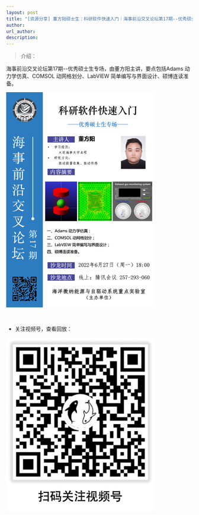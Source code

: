 ```yaml
---
layout: post
title: "[资源分享] 董方阳硕士生：科研软件快速入门｜海事前沿交叉论坛第17期--优秀硕士生专场"
author: 
url_author: 
description: 
---
```


> 介绍：

海事前沿交叉论坛第17期--优秀硕士生专场，由董方阳主讲，要点包括Adams 动力学仿真、COMSOL 动网格划分、LabVIEW 简单编写与界面设计、硕博连读准备。

<img src="/lab_images/blogs/sl_17.png" style="margin: 0 auto;width: 400px;margin-bottom: 30px;">

- 关注视频号，查看回放：

<img src="/videos/archive/code.png" style="margin: 0 auto;width: 400px;margin-bottom: 30px;">